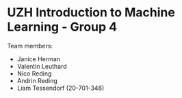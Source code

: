 # UZH Introduction to Machine Learning - Group 4

Team members:
* Janice Herman
* Valentin Leuthard 
* Nico Reding
* Andrin Reding
* Liam Tessendorf (20-701-348)
